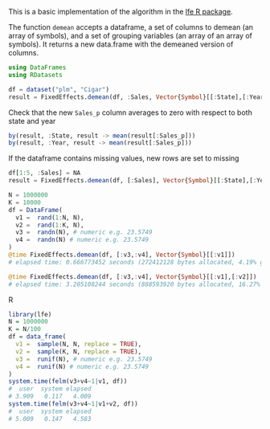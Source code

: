 

This is a basic implementation of the algorithm in the [lfe R package](http://journal.r-project.org/archive/2013-2/gaure.pdf).


The function `demean` accepts a dataframe, a set of columns to demean (an array of symbols), and a set of grouping variables (an array of an array of symbols). It returns a new data.frame with the demeaned version of columns.



```julia
using DataFrames
using RDatasets

df = dataset("plm", "Cigar")
result = FixedEffects.demean(df, :Sales, Vector{Symbol}[[:State],[:Year]])
```



Check that the new `Sales_p` column averages to zero with respect to both state and year

```julia
by(result, :State, result -> mean(result[:Sales_p]))
by(result, :Year, result -> mean(result[:Sales_p]))
```

If the dataframe contains missing values, new rows are set to missing

```julia
df[1:5, :Sales] = NA
result = FixedEffects.demean(df, [:Sales], Vector{Symbol}[[:State],[:Year]])
```



```julia
N = 1000000
K = 10000
df = DataFrame(
  v1 =  rand(1:N, N),
  v2 =  rand(1:K, N),
  v3 =  randn(N), # numeric e.g. 23.5749
  v4 =  randn(N) # numeric e.g. 23.5749
)
@time FixedEffects.demean(df, [:v3,:v4], Vector{Symbol}[[:v1]])
# elapsed time: 0.666773452 seconds (272412128 bytes allocated, 4.19% gc time)

@time FixedEffects.demean(df, [:v3,:v4], Vector{Symbol}[[:v1],[:v2]])
# elapsed time: 3.205108244 seconds (888593920 bytes allocated, 16.27% gc time)
```

R

```R
library(lfe)
N = 1000000
K = N/100
df = data_frame(
  v1 =  sample(N, N, replace = TRUE),
  v2 =  sample(K, N, replace = TRUE),
  v3 =  runif(N), # numeric e.g. 23.5749
  v4 =  runif(N) # numeric e.g. 23.5749
)
system.time(felm(v3+v4~1|v1, df))
#  user  system elapsed 
# 3.909   0.117   4.009 
system.time(felm(v3+v4~1|v1+v2, df))
#  user  system elapsed 
# 5.009   0.147   4.583 
```